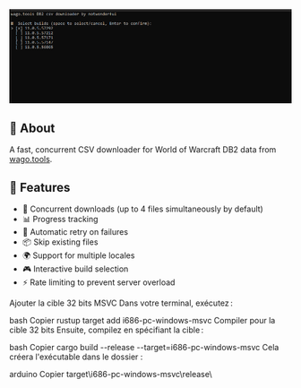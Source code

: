 <img src="/.github/assets/demo.gif" alt="Demo">

## 📄 About
A fast, concurrent CSV downloader for World of Warcraft DB2 data from [wago.tools](https://wago.tools).

## 🚀 Features
- 🚀 Concurrent downloads (up to 4 files simultaneously by default)
- 📊 Progress tracking 
- 🔄 Automatic retry on failures
- 📦 Skip existing files
- 🌍 Support for multiple locales
- 🎮 Interactive build selection
- ⚡ Rate limiting to prevent server overload

Ajouter la cible 32 bits MSVC
Dans votre terminal, exécutez :

bash
Copier
rustup target add i686-pc-windows-msvc
Compiler pour la cible 32 bits
Ensuite, compilez en spécifiant la cible :

bash
Copier
cargo build --release --target=i686-pc-windows-msvc
Cela créera l'exécutable dans le dossier :

arduino
Copier
target\i686-pc-windows-msvc\release\

